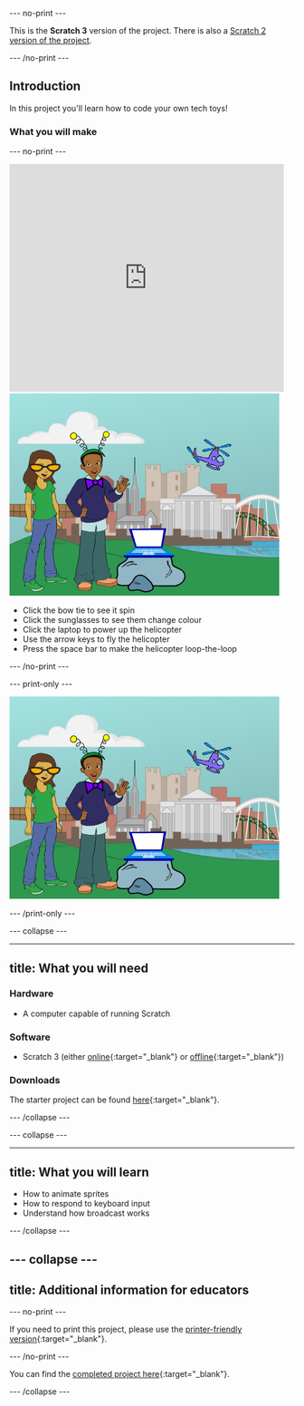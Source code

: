 --- no-print ---

This is the **Scratch 3** version of the project. There is also a [Scratch 2 version of the project](https://projects.raspberrypi.org/en/projects/tech-toys-scratch2).

--- /no-print ---

## Introduction

In this project you'll learn how to code your own tech toys!

### What you will make

--- no-print ---

<div class="scratch-preview">
  <iframe allowtransparency="true" width="485" height="402" src="https://scratch.mit.edu/projects/embed/301514002/?autostart=false" frameborder="0" scrolling="no"></iframe>
  <img src="images/toys-final.png">
</div>

+ Click the bow tie to see it spin
+ Click the sunglasses to see them change colour
+ Click the laptop to power up the helicopter
+ Use the arrow keys to fly the helicopter
+ Press the space bar to make the helicopter loop-the-loop

--- /no-print ---

--- print-only ---

![complete project](images/toys-final.png)

--- /print-only ---

--- collapse ---

---
title: What you will need
---

### Hardware

+ A computer capable of running Scratch

### Software

+ Scratch 3 (either [online](http://rpf.io/scratchon){:target="_blank"} or [offline](http://rpf.io/scratchoff){:target="_blank"})

### Downloads

The starter project can be found [here](http://rpf.io/p/en/tech-toys-go){:target="_blank"}.

--- /collapse ---

--- collapse ---

---
title: What you will learn
---

- How to animate sprites
- How to respond to keyboard input
- Understand how broadcast works

--- /collapse ---

--- collapse ---
---
title: Additional information for educators
---

--- no-print ---

If you need to print this project, please use the [printer-friendly version](https://projects.raspberrypi.org/en/projects/tech-toys/print){:target="_blank"}.

--- /no-print ---

You can find the [completed project here](http://rpf.io/p/en/tech-toys-get){:target="_blank"}.

--- /collapse ---
